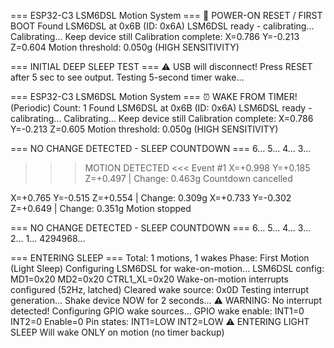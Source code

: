 === ESP32-C3 LSM6DSL Motion System ===
🔌 POWER-ON RESET / FIRST BOOT
Found LSM6DSL at 0x6B (ID: 0x6A)
LSM6DSL ready - calibrating...
Calibrating... Keep device still
Calibration complete: X=0.786 Y=-0.213 Z=0.604
Motion threshold: 0.050g (HIGH SENSITIVITY)

=== INITIAL DEEP SLEEP TEST ===
⚠️  USB will disconnect! Press RESET after 5 sec to see output.
Testing 5-second timer wake...

=== ESP32-C3 LSM6DSL Motion System ===
⏰ WAKE FROM TIMER! (Periodic) Count: 1
Found LSM6DSL at 0x6B (ID: 0x6A)
LSM6DSL ready - calibrating...
Calibrating... Keep device still
Calibration complete: X=0.786 Y=-0.213 Z=0.605
Motion threshold: 0.050g (HIGH SENSITIVITY)


=== NO CHANGE DETECTED - SLEEP COUNTDOWN ===
6...
5...
4...
3...

>>> MOTION DETECTED <<<
Event #1
X=+0.998 Y=+0.185 Z=+0.497 | Change: 0.463g
Countdown cancelled

X=+0.765 Y=-0.515 Z=+0.554 | Change: 0.309g
X=+0.733 Y=-0.302 Z=+0.649 | Change: 0.351g
Motion stopped


=== NO CHANGE DETECTED - SLEEP COUNTDOWN ===
6...
5...
4...
3...
2...
1...
4294968...

=== ENTERING SLEEP ===
Total: 1 motions, 1 wakes
Phase: First Motion (Light Sleep)
Configuring LSM6DSL for wake-on-motion...
LSM6DSL config: MD1=0x20 MD2=0x20 CTRL1_XL=0x20
Wake-on-motion interrupts configured (52Hz, latched)
Cleared wake source: 0x0D
Testing interrupt generation...
Shake device NOW for 2 seconds...
⚠️ WARNING: No interrupt detected!
Configuring GPIO wake sources...
GPIO wake enable: INT1=0 INT2=0 Enable=0
Pin states: INT1=LOW INT2=LOW
⚠️ ENTERING LIGHT SLEEP
Will wake ONLY on motion (no timer backup)